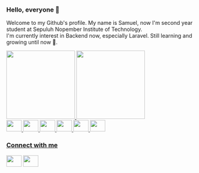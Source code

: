 ### Hello, everyone 👋

Welcome to my Github's profile.
My name is Samuel, now I'm second year student at Sepuluh Nopember Institute of Technology.
<br/>
I'm currently interest in Backend now, especially Laravel. Still learning and growing until now 🎉.
<br />

<div>
  <a href="https://beacons.ai/samuelsih">
    <img height="180cm" src="https://github-readme-stats.vercel.app/api?username=samuelsih&show_icons=true&theme=dark"/>
    <img height="180cm" src="https://github-readme-stats.vercel.app/api/top-langs/?username=samuelsih&layout=compact&langs_count=16&theme=dark"/>
</div>
  
<div style="margin-top=10px">
  <img height="30" width="40" src="https://cdn.jsdelivr.net/gh/devicons/devicon/icons/laravel/laravel-plain.svg" />
  <img height="30" width="40" src="https://cdn.jsdelivr.net/gh/devicons/devicon/icons/html5/html5-original.svg" />
  <img height="30" width="40" src="https://cdn.jsdelivr.net/gh/devicons/devicon/icons/css3/css3-original.svg" />
  <img height="30" width="40" src="https://cdn.jsdelivr.net/gh/devicons/devicon/icons/javascript/javascript-original.svg" />
  <img height="30" width="40" src="https://cdn.jsdelivr.net/gh/devicons/devicon/icons/c/c-original.svg" />
  <img height="30" width="40" src="https://cdn.jsdelivr.net/gh/devicons/devicon/icons/cplusplus/cplusplus-original.svg" />
</div>

<div>
  <h3 align="left">Connect with me</h3>
  <p align="left">
  <a href="https://www.linkedin.com/in/samuelsihotang" target="blank"><img align="center" src="https://cdn.jsdelivr.net/gh/devicons/devicon/icons/linkedin/linkedin-original.svg" alt="" height="30" width="40" /></a>
  <a href="https://www.instagram.com/rnsamuel_" target="blank"><img align="center" src="https://cdn.cdnlogo.com/logos/i/92/instagram.svg" alt="" height="30" width="40"/></a>
  </p>  
</div>






